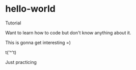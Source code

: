 # hello-world
Tutorial

Want to learn how to code but don't know anything about it.

This is gonna get interesting =)

t('^'t) 

Just practicing
